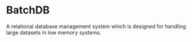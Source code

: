 # BatchDB
A relational database management system which is designed for handling large datasets in low memory systems.
